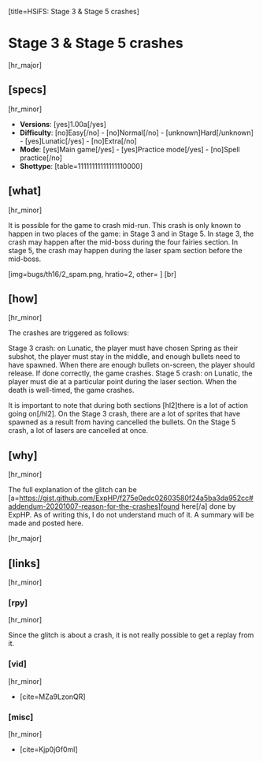 [title=HSiFS: Stage 3 & Stage 5 crashes]
# Stage 3 & Stage 5 crashes
[hr_major]

## [specs]
[hr_minor]

* **Versions**: [yes]1.00a[/yes]
* **Difficulty**: [no]Easy[/no] - [no]Normal[/no] - [unknown]Hard[/unknown] - [yes]Lunatic[/yes] - [no]Extra[/no]
* **Mode**: [yes]Main game[/yes] -  [yes]Practice mode[/yes] - [no]Spell practice[/no]
* **Shottype**: [table=11111111111111110000]


## [what] 
[hr_minor]

It is possible for the game to crash mid-run. This crash is only known to happen in two places of the game: in Stage 3 and in Stage 5.
In stage 3, the crash may happen after the mid-boss during the four fairies section.
In stage 5, the crash may happen during the laser spam section before the mid-boss.

[img=bugs/th16/2_spam.png, hratio=2, other= ] [br]

## [how]
[hr_minor]

The crashes are triggered as follows:

Stage 3 crash: on Lunatic, the player must have chosen Spring as their subshot, the player must stay in the middle, and enough bullets need to have spawned. When there are enough bullets on-screen, the player should release. If done correctly, the game crashes.
Stage 5 crash: on Lunatic, the player must die at a particular point during the laser section. When the death is well-timed, the game crashes.

It is important to note that during both sections [hl2]there is a lot of action going on[/hl2]. On the Stage 3 crash, there are a lot of sprites that have spawned as a result from having cancelled the bullets. On the Stage 5 crash, a lot of lasers are cancelled at once.

## [why]
[hr_minor]

The full explanation of the glitch can be [a=https://gist.github.com/ExpHP/f275e0edc02603580f24a5ba3da952cc#addendum-20201007-reason-for-the-crashes]found here[/a] done by ExpHP. As of writing this, I do not understand much of it. A summary will be made and posted here.

[hr_major]
## [links]
[hr_minor]
### [rpy]
[hr_minor]

Since the glitch is about a crash, it is not really possible to get a replay from it.

### [vid]
[hr_minor]

+ [cite=MZa9LzonQR]

### [misc]
[hr_minor]

+ [cite=Kjp0jGf0ml]
